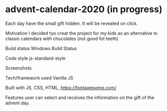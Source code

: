 ﻿# advent-calendar-2020 (in progress)


Each day have the small gift hidden. It will be revealed on click.

Motivation I decided tyo creat the project for my kids as an alternative to classic calendars with chocolates (not good fot teeth)

Build status Windows Build Status

Code style js-standard-style

Screenshots

Tech/framework used Vanilla JS

Built with JS, CSS, HTML, https://fontawesome.com/

Features user can select and receives the information on the gift of the advent day.
